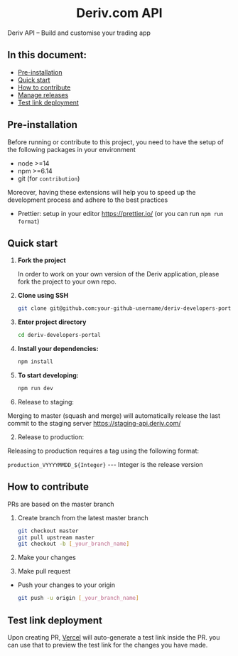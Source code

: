 <h1 align="center">
  Deriv.com API
</h1>

Deriv API – Build and customise your trading app

## In this document:

-   [Pre-installation](#pre-installation)
-   [Quick start](#quick-start)
-   [How to contribute](#how-to-contribute)
-   [Manage releases](#manage-releases)
-   [Test link deployment](#test-link-deployment)

## Pre-installation

Before running or contribute to this project, you need to have the setup of the following packages in your environment

-   node >=14
-   npm >=6.14
-   git (for `contribution`)

Moreover, having these extensions will help you to speed up the development process and adhere to the best practices

-   Prettier: setup in your editor https://prettier.io/ (or you can run `npm run format`)

## Quick start

1.  **Fork the project**

    In order to work on your own version of the Deriv application, please fork the project to your own repo.

2.  **Clone using SSH**

    ```sh
    git clone git@github.com:your-github-username/deriv-developers-portal.git
    ```

3.  **Enter project directory**

    ```sh
    cd deriv-developers-portal
    ```

4.  **Install your dependencies:**

    ```sh
    npm install
    ```


5.  **To start developing:**

    ```sh
    npm run dev
    ```

1. Release to staging:

Merging to master (squash and merge) will automatically release the last commit to the staging server https://staging-api.deriv.com/

2. Release to production:

Releasing to production requires a tag using the following format:

`production_VYYYYMMDD_${Integer}` --- Integer is the release version

## How to contribute

PRs are  based on the master branch

1. Create branch from the latest master branch

    ```sh
    git checkout master
    git pull upstream master
    git checkout -b [_your_branch_name]
    ```

2. Make your changes

3. Make pull request

-   Push your changes to your origin

    ```sh
    git push -u origin [_your_branch_name]
    ```

## Test link deployment

Upon creating PR, [Vercel](https://vercel.com/) will auto-generate a test link inside the PR. you can use that to preview the test link for the changes you have made.